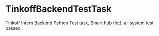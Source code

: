 # TinkoffBackendTestTask
Tinkoff Intern Backend Python Test task, Smart hub (Iot), all system test passed
